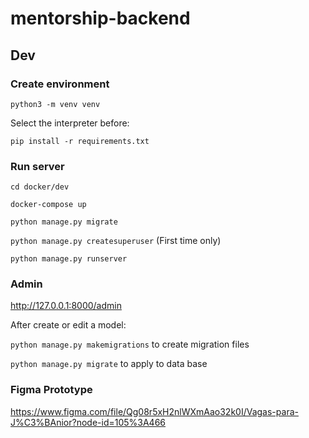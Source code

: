 # mentorship-backend

## Dev

### Create environment

`python3 -m venv venv`

Select the interpreter before:

`pip install -r requirements.txt`

### Run server

`cd docker/dev`

`docker-compose up`

`python manage.py migrate`

`python manage.py createsuperuser` (First time only)

`python manage.py runserver`

### Admin

http://127.0.0.1:8000/admin

After create or edit a model:

`python manage.py makemigrations` to create migration files

`python manage.py migrate` to apply to data base


### Figma Prototype

https://www.figma.com/file/Qg08r5xH2nlWXmAao32k0I/Vagas-para-J%C3%BAnior?node-id=105%3A466